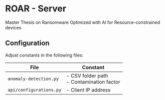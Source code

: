 # ROAR - Server
Master Thesis on Ransomware Optimized with AI for Resource-constrained devices

## Configuration
Adjust constants in the following files:

| File                    | Constant                                    |
|-------------------------|---------------------------------------------|
| `anomaly-detection.py`  | - CSV folder path<br>- Contamination factor |
| `api/configurations.py` | - Client IP address                         |

